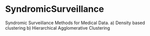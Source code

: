 # SyndromicSurveillance
Syndromic Surveillance Methods for Medical Data. 
a) Density based clustering
b) Hierarchical Agglomerative Clustering

